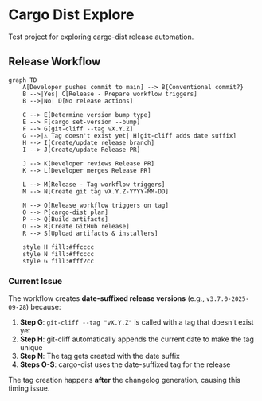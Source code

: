 # Cargo Dist Explore

Test project for exploring cargo-dist release automation.

## Release Workflow

```mermaid
graph TD
    A[Developer pushes commit to main] --> B{Conventional commit?}
    B -->|Yes| C[Release - Prepare workflow triggers]
    B -->|No| D[No release actions]

    C --> E[Determine version bump type]
    E --> F[cargo set-version --bump]
    F --> G[git-cliff --tag vX.Y.Z]
    G -->|⚠️ Tag doesn't exist yet| H[git-cliff adds date suffix]
    H --> I[Create/update release branch]
    I --> J[Create/update Release PR]

    J --> K[Developer reviews Release PR]
    K --> L[Developer merges Release PR]

    L --> M[Release - Tag workflow triggers]
    M --> N[Create git tag vX.Y.Z-YYYY-MM-DD]

    N --> O[Release workflow triggers on tag]
    O --> P[cargo-dist plan]
    P --> Q[Build artifacts]
    Q --> R[Create GitHub release]
    R --> S[Upload artifacts & installers]

    style H fill:#ffcccc
    style N fill:#ffcccc
    style G fill:#fff2cc
```

### Current Issue

The workflow creates **date-suffixed release versions** (e.g., `v3.7.0-2025-09-28`) because:

1. **Step G**: `git-cliff --tag "vX.Y.Z"` is called with a tag that doesn't exist yet
2. **Step H**: git-cliff automatically appends the current date to make the tag unique
3. **Step N**: The tag gets created with the date suffix
4. **Steps O-S**: cargo-dist uses the date-suffixed tag for the release

The tag creation happens **after** the changelog generation, causing this timing issue.
